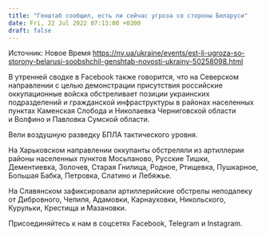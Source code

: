 ```yaml
---
title: "Генштаб сообщил, есть ли сейчас угроза со стороны Беларуси"
date: Fri, 22 Jul 2022 07:13:00 +0300
draft: false
---
```

Источник: Новое Время https://nv.ua/ukraine/events/est-li-ugroza-so-storony-belarusi-soobshchil-genshtab-novosti-ukrainy-50258098.html


В утренней сводке в Facebook также говорится, что на Северском направлении с целью демонстрации присутствия российские оккупационные войска обстреливает позиции украинских подразделений и гражданской инфраструктуры в районах населенных пунктах Каменская Слобода и Николаевка Черниговской области и Волфино и Павловка Сумской области.

Вели воздушную разведку БПЛА тактического уровня.

На Харьковском направлении оккупанты обстреляли из артиллерии районы населенных пунктов Мосьпаново, Русские Тишки, Дементиевка, Золочев, Старая Гнилица, Родное, Ртищевка, Пушкарное, Большая Бабка, Петровка, Слатино и Лебяжье.

На Славянском зафиксировали артиллерийские обстрелы неподалеку от Дибровного, Чепиля, Адамовки, Карнауховки, Никольского, Курульки, Крестища и Мазановки.

Присоединяйтесь к нам в соцсетях Facebook, Telegram и Instagram.
